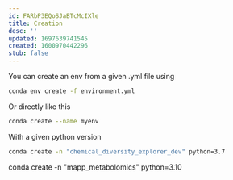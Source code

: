 ```yaml
---
id: FARbP3EQoSJaBTcMcIXle
title: Creation
desc: ''
updated: 1697639741545
created: 1600970442296
stub: false
---
```



You can create an env from a given .yml file using 

```bash
conda env create -f environment.yml
```

Or directly like this 

```bash
conda create --name myenv
```

With a given python version 

```bash
conda create -n "chemical_diversity_explorer_dev" python=3.7
```
conda create -n "mapp_metabolomics" python=3.10
